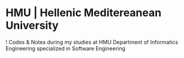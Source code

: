 # HMU | Hellenic Meditereanean University
! Codes &amp; Notes during my studies at HMU Department of Informatics Engineering specialized in Software Engineering
